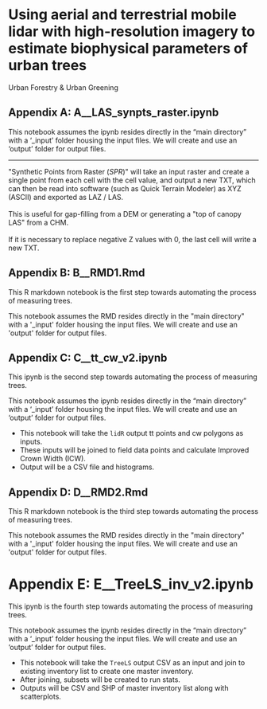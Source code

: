# Using aerial and terrestrial mobile lidar with high-resolution imagery to estimate biophysical parameters of urban trees
Urban Forestry & Urban Greening

## Appendix A: A__LAS_synpts_raster.ipynb
This notebook assumes the ipynb resides directly in the “main directory” with a ‘_input’ folder housing the input files. We will create and use an ‘output’ folder for output files.

***

"Synthetic Points from Raster $(SPR)$" will take an input raster and create a single point from each cell with the cell value, and output a new TXT, which can then be read into software (such as Quick Terrain Modeler) as XYZ (ASCII) and exported as LAZ / LAS. 
<br><br>
This is useful for gap-filling from a DEM or generating a "top of canopy LAS" from a CHM.
<br><br>
If it is necessary to replace negative Z values with 0, the last cell will write a new TXT. 

## Appendix B: B__RMD1.Rmd
This R markdown notebook is the first step towards automating the process of measuring trees.

This notebook assumes the RMD resides directly in the "main directory" with a '\_input' folder housing the input files. We will create and use an 'output' folder for output files.

## Appendix C: C__tt_cw_v2.ipynb
This ipynb is the second step towards automating the process of measuring trees.

This notebook assumes the ipynb resides directly in the “main directory” with a ‘_input’ folder housing the input files. We will create and use an ‘output’ folder for output files.

- This notebook will take the `lidR` output tt points and cw polygons as inputs. 
- These inputs will be joined to field data points and calculate Improved Crown Width (ICW). 
- Output will be a CSV file and histograms. 

## Appendix D: D__RMD2.Rmd
This R markdown notebook is the third step towards automating the process of measuring trees.

This notebook assumes the RMD resides directly in the "main directory" with a '\_input' folder housing the input files. We will create and use an 'output' folder for output files.

# Appendix E: E__TreeLS_inv_v2.ipynb
This ipynb is the fourth step towards automating the process of measuring trees.

This notebook assumes the ipynb resides directly in the “main directory” with a ‘_input’ folder housing the input files. We will create and use an ‘output’ folder for output files.

- This notebook will take the `TreeLS` output CSV as an input and join to existing inventory list to create one master inventory. 
- After joining, subsets will be created to run stats. 
- Outputs will be CSV and SHP of master inventory list along with scatterplots. 
